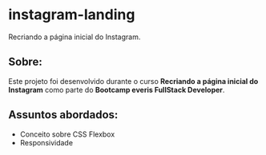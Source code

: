 # instagram-landing
 Recriando a página inicial do Instagram.

## Sobre:
Este projeto foi desenvolvido durante o curso **Recriando a página inicial do Instagram** como parte do **Bootcamp everis FullStack Developer**.

## Assuntos abordados:
* Conceito sobre CSS Flexbox
* Responsividade
